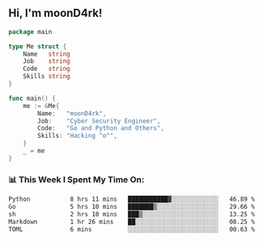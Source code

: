 <h2> Hi, I'm moonD4rk!</h2>

```go
package main

type Me struct {
	Name   string
	Job    string
	Code   string
	Skills string
}

func main() {
	me := &Me{
		Name:   "moonD4rk",
		Job:    "Cyber Security Engineer",
		Code:   "Go and Python and Others",
		Skills: "Hacking ^o^",
	}
	_ = me
}
```

<h3>📊 This Week I Spent My Time On:</h3>
<!-- <img align='right' src="https://github-readme-stats.vercel.app/api?username=moond4rk&show_icons=true&theme=radical", width="300" height="150"> -->

<!--START_SECTION:waka-->

```txt
Python           8 hrs 11 mins   ███████████▓░░░░░░░░░░░░░   46.89 %
Go               5 hrs 10 mins   ███████▒░░░░░░░░░░░░░░░░░   29.66 %
sh               2 hrs 18 mins   ███▒░░░░░░░░░░░░░░░░░░░░░   13.25 %
Markdown         1 hr 26 mins    ██░░░░░░░░░░░░░░░░░░░░░░░   08.25 %
TOML             6 mins          ░░░░░░░░░░░░░░░░░░░░░░░░░   00.63 %
```

<!--END_SECTION:waka-->

